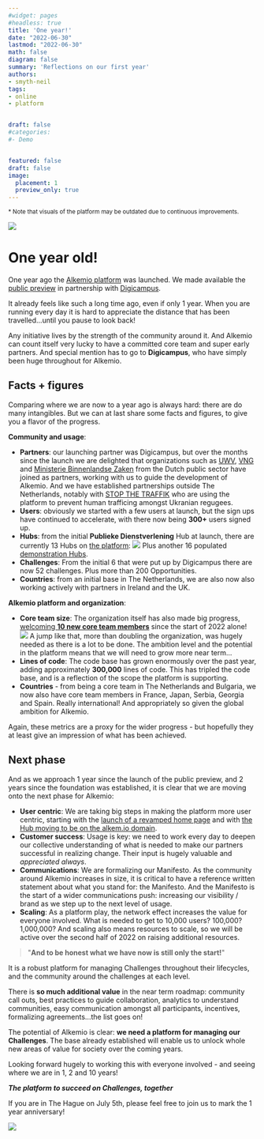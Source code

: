 ```yaml
---
#widget: pages
#headless: true
title: 'One year!'
date: "2022-06-30"
lastmod: "2022-06-30"
math: false
diagram: false
summary: 'Reflections on our first year'
authors:
- smyth-neil
tags:
- online
- platform


draft: false
#categories:
#- Demo


featured: false
draft: false
image:
  placement: 1
  preview_only: true
---
```


<sup>* Note that visuals of the platform may be outdated due to continuous improvements.</sup>

![](./header.png)
# One year old!

One year ago the [Alkemio platform](https://alkem.io) was launched. We made available the [public preview](https://www.alkemio.org/post/2021-07-public-preview-video/) in partnership with [Digicampus](https://digicampus.tech). 

It already feels like such a long time ago, even if only 1 year. When you are running every day it is hard to appreciate the distance that has been travelled...until you pause to look back!

Any initiative lives by the strength of the community around it. And Alkemio can count itself very lucky to have a committed core team and super early partners. And special mention has to go to **Digicampus**, who have simply been huge throughout for Alkemio. 

## Facts + figures
Comparing where we are now to a year ago is always hard: there are do many intangibles. But we can at last share some facts and figures, to give you a flavor of the progress. 

**Community and usage**: 
* **Partners**: our launching partner was Digicampus, but over the months since the launch we are delighted that organizations such as [UWV](https://www.uwv.nl/particulieren/), [VNG](https://vng.nl) and [Ministerie Binnenlandse Zaken](https://www.rijksoverheid.nl/ministeries/ministerie-van-binnenlandse-zaken-en-koninkrijksrelaties) from the Dutch public sector have joined as partners, working with us to guide the development of Alkemio. 
And we have established partnerships outside The Netherlands, notably with [STOP THE TRAFFIK](https://stopthetraffik.org) who are using the platform to prevent human trafficing amongst Ukranian regugees.
* **Users**: obviously we started with a few users at launch, but the sign ups have continued to accelerate, with there now being **300+** users signed up.
* **Hubs**: from the initial **Publieke Dienstverlening** Hub at launch, there are currently 13 Hubs on [the platform](https://alkem.io):
![](./hubs.png)
Plus another 16 populated [demonstration Hubs](https://demo.alkem.io). 
* **Challenges**: From the initial 6 that were put up by Digicampus there are now 52 challenges. Plus more than 200 Opportunities.
* **Countries**: from an initial base in The Netherlands, we are also now also working actively with partners in Ireland and the UK.

**Alkemio platform and organization**:
* **Core team size**: The organization itself has also made big progress, [welcoming **10 new core team members**](https://alkemio.org/about/) since the start of 2022 alone! 
![](./team.png)
A jump like that, more than doubling the organization, was hugely needed as there is a lot to be done. The ambition level and the potential in the platform means that we will need to grow more near term...
* **Lines of code**: The code base has grown enormously over the past year, adding approximately **300,000** lines of code. This has tripled the code base, and is a reflection of the scope the platform is supporting.  
* **Countries** - from being a core team in The Netherlands and Bulgaria, we now also have core team members in France, Japan, Serbia, Georgia and Spain. Really international! And appropriately so given the global ambition for Alkemio.

Again, these metrics are a proxy for the wider progress - but hopefully they at least give an impression of what has been achieved.

## Next phase
And as we approach 1 year since the launch of the public preview, and 2 years since the foundation was established, it is clear that we are moving onto the next phase for Alkemio:
* **User centric**: We are taking big steps in making the platform more user centric, starting with the [launch of a revamped home page](https://alkemio.org/post/2022-06-29-home-page/) and with [the Hub moving to be on the alkem.io domain](https://alkemio.org/post/2022-06-28-domain/).
* **Customer success**: Usage is key: we need to work every day to deepen our collective understanding of what is needed to make our partners successful in realizing change. Their input is hugely valuable and _appreciated always_. 
* **Communications**: We are formalizing our Manifesto. As the community around Alkemio increases in size, it is critical to have a reference written statement about what you stand for: the Manifesto. And the Manifesto is the start of a wider communications push: increasing our visibility / brand as we step up to the next level of usage. 
* **Scaling**: As a platform play, the network effect increases the value for everyone involved. What is needed to get to 10,000 users? 100,000? 1,000,000? And scaling also means resources to scale, so we will be active over the second half of 2022 on raising additional resources.


> "**And to be honest what we have now is still only the start!**"

It is a robust platform for managing Challenges throughout their lifecycles, and the community around the challenges at each level. 

There is **so much additional value** in the near term roadmap: community call outs, best practices to guide collaboration, analytics to understand communities,  easy communication amongst all participants, incentives, formalizing agreements...the list goes on! 

The potential of Alkemio is clear: __we need a platform for managing our Challenges__. The base already established will enable us to unlock whole new areas of value for society over the coming years. 

Looking forward hugely to working this with everyone involved - and seeing where we are in 1, 2 and 10 years!

**_The platform to succeed on Challenges, together_**

If you are in The Hague on July 5th, please feel free to join us to mark the 1 year anniversary!

![](./featured.png)
